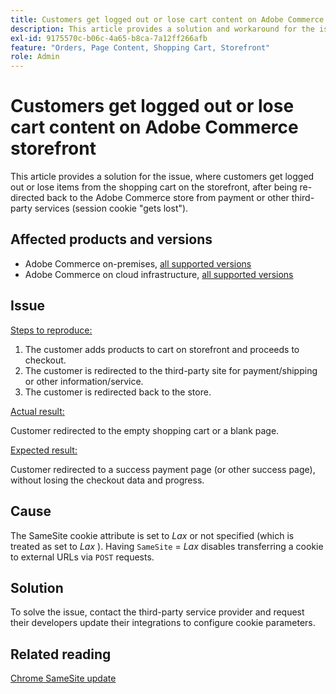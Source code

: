 ```yaml
---
title: Customers get logged out or lose cart content on Adobe Commerce storefront
description: This article provides a solution and workaround for the issue, where customers get logged out or lose items from the shopping cart on the storefront, after being re-directed back to the Adobe Commerce store from payment or other third-party services (session cookie "gets lost").
exl-id: 9175570c-b06c-4a65-b8ca-7a12ff266afb
feature: "Orders, Page Content, Shopping Cart, Storefront"
role: Admin
---
```

# Customers get logged out or lose cart content on Adobe Commerce storefront

This article provides a solution for the issue, where customers get logged out or lose items from the shopping cart on the storefront, after being re-directed back to the Adobe Commerce store from payment or other third-party services (session cookie "gets lost").

## Affected products and versions

* Adobe Commerce on-premises, [all supported versions](https://magento.com/sites/default/files/magento-software-lifecycle-policy.pdf)
* Adobe Commerce on cloud infrastructure, [all supported versions](https://magento.com/sites/default/files/magento-software-lifecycle-policy.pdf)

## Issue

 <u>Steps to reproduce:</u>

1. The customer adds products to cart on storefront and proceeds to checkout.
1. The customer is redirected to the third-party site for payment/shipping or other information/service.
1. The customer is redirected back to the store.

 <u>Actual result:</u>

Customer redirected to the empty shopping cart or a blank page.

 <u>Expected result:</u>

Customer redirected to a success payment page (or other success page), without losing the checkout data and progress.

## Cause

The SameSite cookie attribute is set to *Lax* or not specified (which is treated as set to *Lax* ). Having `SameSite` = *Lax* disables transferring a cookie to external URLs via `POST` requests.

## Solution

To solve the issue, contact the third-party service provider and request their developers update their integrations to configure cookie parameters.

## Related reading

 [Chrome SameSite update](https://www.chromestatus.com/feature/5088147346030592)
